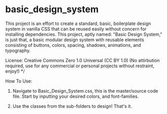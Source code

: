 # basic_design_system

This project is an effort to create a standard, basic, boilerplate design system in vanilla CSS that can be reused easily without concern for installing dependencies. This project, aptly named: "Basic Design System,"
is just that, a basic modular design system with reusable elements consisting of buttons, colors, spacing, shadows, animations, and typography.

License: Creative Commons Zero 1.0 Universal (CC BY 1.0) (No attirbution required, use for any commercial or personal projects without restraint, enjoy!) */

How To Use: 

1) Navigate to Basic_Design_System.css, this is the master/source code file. Start by inputting your desired colors, and font-families. 

2) Use the classes from the sub-folders to design! That's it.

